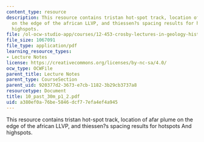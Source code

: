 ```yaml
---
content_type: resource
description: This resource contains tristan hot-spot track, location of afar plume
  on the edge of the african LLVP, and thiessen?s spacing results for hotspots And
  highspots.
file: /ol-ocw-studio-app/courses/12-453-crosby-lectures-in-geology-history-of-africa-fall-2005/a380ef0a76be5846dcf77efa4ef4a945_10_past_30m_p1_2.pdf
file_size: 1067091
file_type: application/pdf
learning_resource_types:
- Lecture Notes
license: https://creativecommons.org/licenses/by-nc-sa/4.0/
ocw_type: OCWFile
parent_title: Lecture Notes
parent_type: CourseSection
parent_uid: 920377d2-3673-e7cb-1182-3b29cb3737a8
resourcetype: Document
title: 10_past_30m_p1_2.pdf
uid: a380ef0a-76be-5846-dcf7-7efa4ef4a945
---
```

This resource contains tristan hot-spot track, location of afar plume on the edge of the african LLVP, and thiessen?s spacing results for hotspots And highspots.